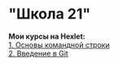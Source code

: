#                   "Школа 21"
__Мои курсы на Hexlet:__   
[1. Основы командной строки](https://ru.hexlet.io/courses/cli-basics)  
[2. Введение в Git](https://ru.hexlet.io/courses/intro_to_git)



